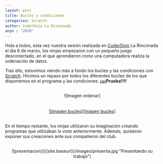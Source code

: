 ```yaml
---
layout: post
title: Bucles y condiciones
categories: Scratch
author: CoderDojo La Rinconada
anyo : "2020"
---
```



Hola a todos, esta vez nuestra sesión realizada en [CoderDojo] La Rinconada el día 6 de marzo, los ninjas empezaron con un pequeño juego desconectado, en el que aprendieron como una computadora realiza la ordenación de datos. 

Tras ello, estuvimos viendo más a fondo los bucles y las condiciones con [Scratch]. Hicimos un repaso por todos los diferentes bucles de los que disponemos en el programa y las condiciones.<strong> ¡¡¡¡Prueba!!!!</strong>

<br>
<span style="display:block;text-align:center">![Imagen ordenar]</span>
<br>

<br>
<span style="display:block;text-align:center"><a href="https://scratch.mit.edu/projects/370699872" target="blank">![Imagen bucles][Imagen bucles]</a></span>
<br>

En el tiempo restante, los ninjas utilizaron su imaginación creando programas que utilizaban lo visto anteriormente. Además, quisieron exponer sus creaciones ante sus compañeros del club. 

<br>
<span style="display:block;text-align:center">![presentacion]({{site.baseurl}}/images/presenta.jpg "Presentando su trabajo")</span>
<br>

[CoderDojo]: https://coderdojo.com/es-ES
[Scratch]: https://scratch.mit.edu/
[Imagen bucles]: /images/bucles.png "Bucles y condiciones"
[Imagen ordenar]: /images/ordenar.png "Como ordenan las computadoras"





